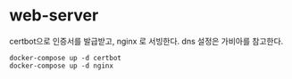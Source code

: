 # web-server

certbot으로 인증서를 발급받고, nginx 로 서빙한다.
dns 설정은 가비아를 참고한다.

```
docker-compose up -d certbot
docker-compose up -d nginx
```
